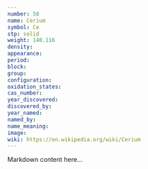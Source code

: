 ```yaml
---
number: 58
name: Cerium
symbol: Ce
stp: solid
weight: 140.116
density:
appearance:
period:
block:
group:
configuration:
oxidation_states:
cas_number:
year_discovered:
discovered_by:
year_named:
named_by:
name_meaning:
image:
wiki: https://en.wikipedia.org/wiki/Cerium
---
```


Markdown content here...
